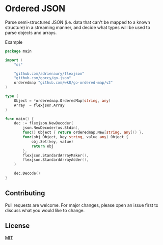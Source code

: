 # Ordered JSON

Parse semi-structured JSON (i.e. data that can't be mapped to a known structure) in a streaming manner, and decide what types will be used to parse objects and arrays.

Example

```go
package main

import (
	"os"

	"github.com/adrienaury/flexjson"
	"github.com/goccy/go-json"
	orderedmap "github.com/wk8/go-ordered-map/v2"
)

type (
	Object = *orderedmap.OrderedMap[string, any]
	Array  = flexjson.Array
)

func main() {
	dec := flexjson.NewDecoder(
		json.NewDecoder(os.Stdin),
		func() Object { return orderedmap.New[string, any]() },
		func(obj Object, key string, value any) Object {
			obj.Set(key, value)
			return obj
		},
		flexjson.StandardArrayMaker(),
		flexjson.StandardArrayAdder(),
	)

	dec.Decode()
}
```

## Contributing

Pull requests are welcome. For major changes, please open an issue first to discuss what you would like to change.

## License

[MIT](https://choosealicense.com/licenses/mit/)
